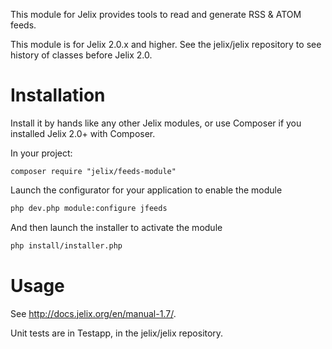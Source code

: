 This module for Jelix provides tools to read and generate RSS & ATOM feeds.

This module is for Jelix 2.0.x and higher. See the jelix/jelix repository to see
history of classes before Jelix 2.0.


Installation
============

Install it by hands like any other Jelix modules, or use Composer if you installed
Jelix 2.0+ with Composer.

In your project:

```
composer require "jelix/feeds-module"
```

Launch the configurator for your application to enable the module

```bash
php dev.php module:configure jfeeds
```

And then launch the installer to activate the module

```bash
php install/installer.php
```

Usage
=====

See http://docs.jelix.org/en/manual-1.7/.

Unit tests are in Testapp, in the jelix/jelix repository.
